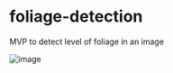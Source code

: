 # foliage-detection
MVP to detect level of foliage in an image


![image](https://user-images.githubusercontent.com/72612765/216818911-6dedb4f6-a450-4a25-b7c9-ec87644bff21.png)
